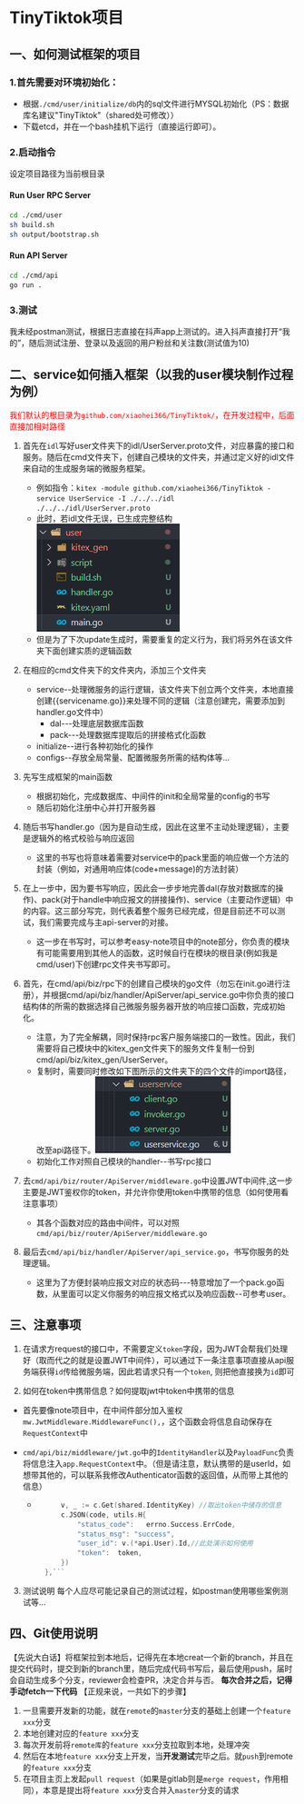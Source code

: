 # TinyTiktok项目
## 一、如何测试框架的项目
### 1.首先需要对环境初始化：
- 根据`./cmd/user/initialize/db`内的sql文件进行MYSQL初始化（PS：数据库名建议"TinyTiktok"（shared处可修改））
- 下载etcd，并在一个bash挂机下运行（直接运行即可）。
### 2.启动指令
设定项目路径为当前根目录
#### Run User RPC Server
```bash
cd ./cmd/user
sh build.sh
sh output/bootstrap.sh
```
#### Run API Server
```bash
cd ./cmd/api
go run .
```
### 3.测试
我未经postman测试，根据日志直接在抖声app上测试的。进入抖声直接打开“我的”，随后测试注册、登录以及返回的用户粉丝和关注数(测试值为10)
## 二、service如何插入框架（以我的user模块制作过程为例）
<font color = red>我们默认的根目录为`github.com/xiaohei366/TinyTiktok/`，在开发过程中，后面直接加相对路径</font>
1. 首先在`idl`写好user文件夹下的idl/UserServer.proto文件，对应暴露的接口和服务。随后在cmd文件夹下，创建自己模块的文件夹，并通过定义好的idl文件来自动的生成服务端的微服务框架。
   - 例如指令：`kitex -module github.com/xiaohei366/TinyTiktok -service UserService -I ./../../idl  ./../../idl/UserServer.proto`
   - 此时，若idl文件无误，已生成完整结构![image-20230131113435233](./image/image-20230131113435233.png)
   - 但是为了下次update生成时，需要重复的定义行为，我们将另外在该文件夹下面创建实质的逻辑函数
2. 在相应的cmd文件夹下的文件夹内，添加三个文件夹
   - service--处理微服务的运行逻辑，该文件夹下创立两个文件夹，本地直接创建{{servicename.go}}来处理不同的逻辑（注意创建完，需要添加到handler.go文件中）
     - dal---处理底层数据库函数
     - pack---处理数据库提取后的拼接格式化函数
   - initialize--进行各种初始化的操作
   - configs--存放全局常量、配置微服务所需的结构体等...
3. 先写生成框架的main函数
   - 根据初始化，完成数据库、中间件的init和全局常量的config的书写
   - 随后初始化注册中心并打开服务器

4. 随后书写handler.go（因为是自动生成，因此在这里不主动处理逻辑），主要是逻辑外的格式校验与响应返回

   - 这里的书写也将意味着需要对service中的pack里面的响应做一个方法的封装（例如，对通用响应体(code+message)的方法封装）

5. 在上一步中，因为要书写响应，因此会一步步地完善dal(存放对数据库的操作)、pack(对于handle中响应报文的拼接操作)、service（主要动作逻辑）中的内容。这三部分写完，则代表着整个服务已经完成，但是目前还不可以测试，我们需要完成与主api-server的对接。

   - 这一步在书写时，可以参考easy-note项目中的note部分，你负责的模块有可能需要用到其他人的函数，这时候自行在模块的根目录(例如我是cmd/user)下创建rpc文件夹书写即可。

6. 首先，在cmd/api/biz/rpc下的创建自己模块的go文件（勿忘在init.go进行注册），并根据cmd/api/biz/handler/ApiServer/api_service.go中你负责的接口结构体的所需的数据选择自己微服务服务器开放的响应接口函数，完成初始化。

   - 注意，为了完全解耦，同时保持rpc客户服务端接口的一致性。因此，我们需要将自己模块中的kitex_gen文件夹下的服务文件复制一份到cmd/api/biz/kitex_gen/UserServer。
   - 复制时，需要同时修改如下图所示的文件夹下的四个文件的import路径，改至api路径下。![2](./image/image-20230201222743914.png)
   - 初始化工作对照自己模块的handler--书写rpc接口
7. 去`cmd/api/biz/router/ApiServer/middleware.go`中设置JWT中间件,这一步主要是JWT鉴权你的token，并允许你使用token中携带的信息（如何使用看注意事项）
   - 其各个函数对应的路由中间件，可以对照`cmd/api/biz/router/ApiServer/middleware.go`

8. 最后去`cmd/api/biz/handler/ApiServer/api_service.go`，书写你服务的处理逻辑。
   - 这里为了方便封装响应报文对应的状态码---特意增加了一个pack.go函数，从里面可以定义你服务的响应报文格式以及响应函数--可参考user。

## 三、注意事项
1. 在请求方request的接口中，不需要定义`token`字段，因为JWT会帮我们处理好（取而代之的就是设置JWT中间件），可以通过下一条注意事项直接从api服务端获得`id`传给微服务端，因此若请求只有一个`token`, 则把他直接换为`id`即可

2. 如何在token中携带信息？如何提取jwt中token中携带的信息

  - 首先要像note项目中，在中间件部分加入鉴权`mw.JwtMiddleware.MiddlewareFunc(),`，这个函数会将信息自动保存在`RequestContext`中

  - `cmd/api/biz/middleware/jwt.go`中的`IdentityHandler`以及`PayloadFunc`负责将信息注入`app.RequestContext`中。（但是请注意，默认携带的是userId，如想带其他的，可以联系我修改Authenticator函数的返回值，从而带上其他的信息）
    - ```go LoginResponse: func(ctx context.Context, c *app.RequestContext, code int, token string, expire time.Time) {
			v, _ := c.Get(shared.IdentityKey) //取出token中储存的信息
			c.JSON(code, utils.H{
				"status_code":   errno.Success.ErrCode,
				"status_msg": "success",
				"user_id": v.(*api.User).Id,//此处演示如何使用
				"token":  token,
			})
		},```
3. 测试说明
   每个人应尽可能记录自己的测试过程，如postman使用哪些案例测试等...
## 四、Git使用说明

【先说大白话】将框架拉到本地后，记得先在本地creat一个新的branch，并且在提交代码时，提交到新的branch里，随后完成代码书写后，最后使用push，届时会自动生成多个分支，reviewer会检查PR，决定合并与否。
**每次合并之后，记得手动fetch一下代码**
【正规来说，一共如下的步骤】
1. 一旦需要开发新的功能，就在`remote`的`master`分支的基础上创建一个`feature xxx`分支
2. 本地创建对应的`feature xxx`分支
3. 每次开发前将`remote库`的`feature xxx`分支拉取到本地，处理冲突
4. 然后在本地`feature xxx`分支上开发，当**开发测试**完毕之后。就`push`到remote的`feature xxx`分支
5. 在项目主页上发起`pull request`（如果是gitlab则是`merge request`，作用相同），本意是提出将`feature xxx`分支合并入`master`分支的请求